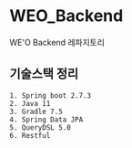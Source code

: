 # WEO_Backend
WE'O Backend 레파지토리

## 기술스택 정리
```
1. Spring boot 2.7.3
2. Java 11
3. Gradle 7.5
4. Spring Data JPA
5. QueryDSL 5.0
6. Restful
```

